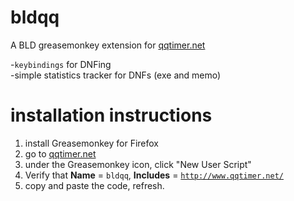 bldqq
=====

A BLD greasemonkey extension for <a href="http://www.qqtimer.net/">qqtimer.net</a>

-<code>keybindings</code> for DNFing<br>
-simple statistics tracker for DNFs (exe and memo)

installation instructions
=====
1. install Greasemonkey for Firefox<br>
2. go to <a href="http://www.qqtimer.net/">qqtimer.net</a><br>
3. under the Greasemonkey icon, click "New User Script"<br>
4. Verify that <b>Name</b> = <code>bldqq</code>, <b>Includes</b> =  <code>http://www.qqtimer.net/</code><br>
5. copy and paste the code, refresh.
